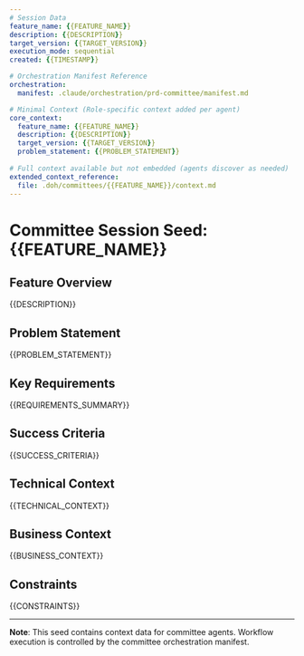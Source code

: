 ```yaml
---
# Session Data
feature_name: {{FEATURE_NAME}}
description: {{DESCRIPTION}}
target_version: {{TARGET_VERSION}}
execution_mode: sequential
created: {{TIMESTAMP}}

# Orchestration Manifest Reference
orchestration:
  manifest: .claude/orchestration/prd-committee/manifest.md

# Minimal Context (Role-specific context added per agent)
core_context:
  feature_name: {{FEATURE_NAME}}
  description: {{DESCRIPTION}}
  target_version: {{TARGET_VERSION}}
  problem_statement: {{PROBLEM_STATEMENT}}
  
# Full context available but not embedded (agents discover as needed)
extended_context_reference:
  file: .doh/committees/{{FEATURE_NAME}}/context.md
---
```


# Committee Session Seed: {{FEATURE_NAME}}

## Feature Overview
{{DESCRIPTION}}

## Problem Statement
{{PROBLEM_STATEMENT}}

## Key Requirements
{{REQUIREMENTS_SUMMARY}}

## Success Criteria
{{SUCCESS_CRITERIA}}

## Technical Context
{{TECHNICAL_CONTEXT}}

## Business Context
{{BUSINESS_CONTEXT}}

## Constraints
{{CONSTRAINTS}}

---

**Note**: This seed contains context data for committee agents. 
Workflow execution is controlled by the committee orchestration manifest.
